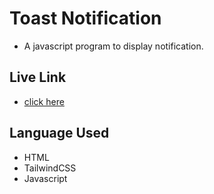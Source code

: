 # Toast Notification
- A javascript program to display notification. 
## Live Link
- [click here](https://i-riyaj.github.io/Javascript_Tailwind-Projects/Toast%20Notification/src/)
## Language Used 
- HTML
- TailwindCSS
- Javascript
